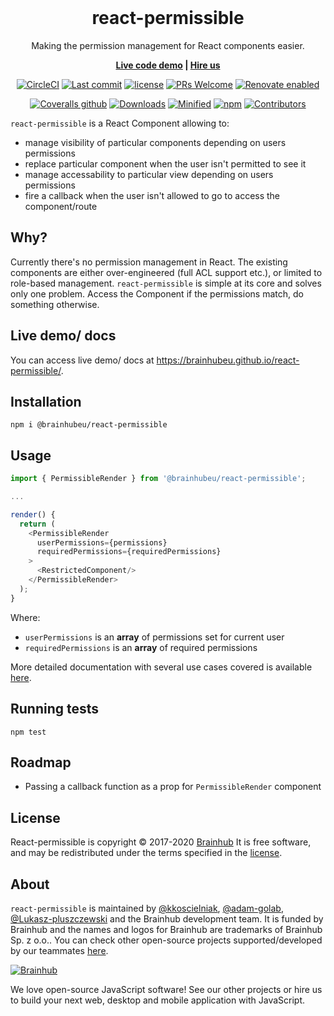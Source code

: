 <br/>
<h1 align="center">
  react-permissible
</h1>

<p align="center">
  Making the permission management for React components easier.
</p>

<p align="center">
  <strong>
    <a href="https://brainhubeu.github.io/react-permissible/">Live code demo</a> | 
    <a href="https://brainhub.eu/contact/">Hire us</a>
  </strong>
</p>

<div align="center">

[![CircleCI](https://circleci.com/gh/brainhubeu/react-permissible.svg?style=svg)](https://circleci.com/gh/brainhubeu/react-permissible)
[![Last commit](https://img.shields.io/github/last-commit/brainhubeu/react-permissible.svg)](https://github.com/brainhubeu/react-permissible/commits/master)
[![license](https://img.shields.io/npm/l/@brainhubeu/react-permissible.svg)](https://github.com/brainhubeu/react-permissible/blob/master/LICENSE.md)
[![PRs Welcome](https://img.shields.io/badge/PRs-welcome-brightgreen.svg)](http://makeapullrequest.com)
[![Renovate enabled](https://img.shields.io/badge/renovate-enabled-brightgreen.svg)](https://renovatebot.com/)

[![Coveralls github](https://img.shields.io/coveralls/github/brainhubeu/react-permissible.svg)](https://coveralls.io/github/brainhubeu/react-permissible?branch=master)
[![Downloads](https://img.shields.io/npm/dm/@brainhubeu/react-permissible?color=blue)](https://www.npmjs.com/package/@brainhubeu/react-permissible)
[![Minified](https://img.shields.io/bundlephobia/min/@brainhubeu/react-permissible?label=minified)](https://www.npmjs.com/package/@brainhubeu/react-permissible)
[![npm](https://img.shields.io/npm/v/@brainhubeu/react-permissible.svg)](https://www.npmjs.com/package/@brainhubeu/react-permissible)
[![Contributors](https://img.shields.io/github/contributors/brainhubeu/react-permissible?color=blue)](https://github.com/brainhubeu/react-permissible/graphs/contributors)
</div>


`react-permissible` is a React Component allowing to:
* manage visibility of particular components depending on users permissions
* replace particular component when the user isn't permitted to see it
* manage accessability to particular view depending on users permissions
* fire a callback when the user isn't allowed to go to access the component/route

## Why?
Currently there's no permission management in React. The existing components are either over-engineered (full ACL support etc.), or limited to role-based management. `react-permissible` is simple at its core and solves only one problem. Access the Component if the permissions match, do something otherwise.

## Live demo/ docs
You can access live demo/ docs at https://brainhubeu.github.io/react-permissible/.

## Installation
```
npm i @brainhubeu/react-permissible
```

## Usage
```javascript
import { PermissibleRender } from '@brainhubeu/react-permissible';

...

render() {
  return (
    <PermissibleRender
      userPermissions={permissions}
      requiredPermissions={requiredPermissions}
    >
      <RestrictedComponent/>
    </PermissibleRender>
  );
}
```

Where:
* `userPermissions` is an **array** of permissions set for current user
* `requiredPermissions` is an **array** of required permissions

More detailed documentation with several use cases covered is available [here](http://brainhubeu.github.io/react-permissible).

## Running tests
```
npm test
```

## Roadmap
* Passing a callback function as a prop for `PermissibleRender` component

## License

React-permissible is copyright © 2017-2020 [Brainhub](https://brainhub.eu/?utm_source=github) It is free software, and may be redistributed under the terms specified in the [license](LICENSE.md).

## About

`react-permissible` is maintained by [@kkoscielniak](https://github.com/kkoscielniak), [@adam-golab](https://github.com/adam-golab), [@Lukasz-pluszczewski](https://github.com/Lukasz-pluszczewski/) and the Brainhub development team. It is funded by Brainhub and the names and logos for Brainhub are trademarks of Brainhub Sp. z o.o.. You can check other open-source projects supported/developed by our teammates [here](https://brainhub.eu/?utm_source=github). 

[![Brainhub](https://brainhub.eu/brainhub.svg)](https://brainhub.eu/?utm_source=github)

We love open-source JavaScript software! See our other projects or hire us to build your next web, desktop and mobile application with JavaScript.
